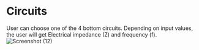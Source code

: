 # Circuits

User can choose one of the 4 bottom circuits. Depending on input values, the user will get Electrical impedance (Z) and frequency (f).
![Screenshot (12)](https://github.com/VladDergun/Circuits/assets/51536296/0cede656-0e89-412e-9f9b-1ee2acaf0418)
